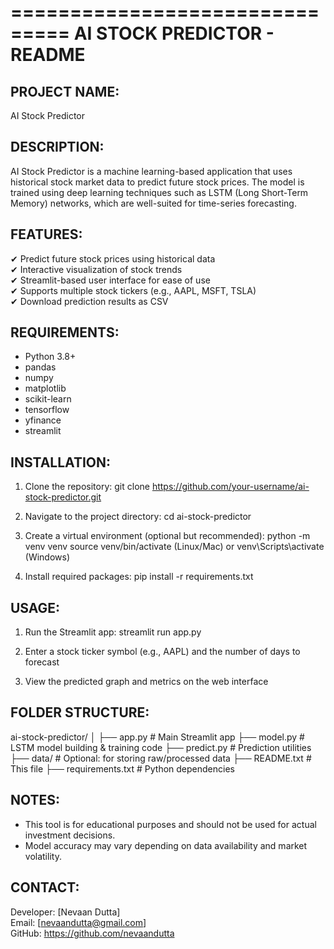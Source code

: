 ===============================
 AI STOCK PREDICTOR - README
===============================

PROJECT NAME:
-------------
AI Stock Predictor

DESCRIPTION:
------------
AI Stock Predictor is a machine learning-based application that uses historical stock market data to predict future stock prices. The model is trained using deep learning techniques such as LSTM (Long Short-Term Memory) networks, which are well-suited for time-series forecasting.

FEATURES:
---------
✔ Predict future stock prices using historical data  
✔ Interactive visualization of stock trends  
✔ Streamlit-based user interface for ease of use  
✔ Supports multiple stock tickers (e.g., AAPL, MSFT, TSLA)  
✔ Download prediction results as CSV  

REQUIREMENTS:
-------------
- Python 3.8+
- pandas
- numpy
- matplotlib
- scikit-learn
- tensorflow
- yfinance
- streamlit

INSTALLATION:
-------------
1. Clone the repository:
   git clone https://github.com/your-username/ai-stock-predictor.git

2. Navigate to the project directory:
   cd ai-stock-predictor

3. Create a virtual environment (optional but recommended):
   python -m venv venv
   source venv/bin/activate  (Linux/Mac) or venv\Scripts\activate (Windows)

4. Install required packages:
   pip install -r requirements.txt

USAGE:
------
1. Run the Streamlit app:
   streamlit run app.py

2. Enter a stock ticker symbol (e.g., AAPL) and the number of days to forecast

3. View the predicted graph and metrics on the web interface

FOLDER STRUCTURE:
-----------------
ai-stock-predictor/
│
├── app.py                 # Main Streamlit app
├── model.py               # LSTM model building & training code
├── predict.py             # Prediction utilities
├── data/                  # Optional: for storing raw/processed data
├── README.txt             # This file
├── requirements.txt       # Python dependencies

NOTES:
------
- This tool is for educational purposes and should not be used for actual investment decisions.
- Model accuracy may vary depending on data availability and market volatility.

CONTACT:
--------
Developer: [Nevaan Dutta]  
Email: [nevaandutta@gmail.com]  
GitHub: https://github.com/nevaandutta

